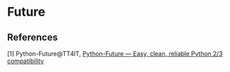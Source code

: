 # Future

## References

[1] Python-Future@TT4IT, [Python-Future — Easy, clean, reliable Python 2/3 compatibility](http://tt4it.com/resources/discuss/2170/)